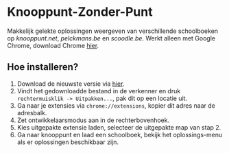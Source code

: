 # Knooppunt-Zonder-Punt

Makkelijk gelekte oplossingen weergeven van verschillende schoolboeken op *knooppunt.net*, *pelckmans.be* en *scoodle.be*.
Werkt alleen met Google Chrome, download Chrome [hier](https://www.google.com/chrome/).

## Hoe installeren?
1. Download de nieuwste versie via [hier](www.google.com).
2. Vindt het gedownloadde bestand in de verkenner en druk `rechtermuisklik -> Uitpakken...`, pak dit op een locatie uit.
3. Ga naar je extensies via `chrome://extensions`, kopier dit adres naar de adresbalk.
4. Zet ontwikkelaarsmodus aan in de rechterbovenhoek.
5. Kies uitgepakte extensie laden, selecteer de uitgepakte map van stap 2.
6. Ga naar knooppunt en laad een schoolboek, bekijk het oplossings-menu als er oplossingen beschikbaar zijn.
